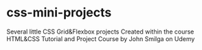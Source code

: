 # css-mini-projects
Several little CSS Grid&Flexbox projects
Created within the course HTML&CSS Tutorial and Project Course by John Smilga on Udemy
